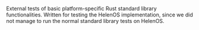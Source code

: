 External tests of basic platform-specific Rust standard library functionalities. Written for testing the HelenOS
implementation, since we did not manage to run the normal standard library tests on HelenOS.
